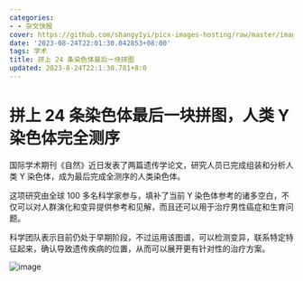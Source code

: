 ```yaml
---
categories:
- - 杂文快报
cover: https://github.com/shangy1yi/picx-images-hosting/raw/master/image.3nhdm8z1u7c0.webp
date: '2023-08-24T22:01:30.042853+08:00'
tags: 学术
title: 拼上 24 条染色体最后一块拼图
updated: 2023-8-24T22:1:30.781+8:0
---
```

# 拼上 24 条染色体最后一块拼图，人类 Y 染色体完全测序

国际学术期刊《自然》近日发表了两篇遗传学论文，研究人员已完成组装和分析人类 Y 染色体，成为最后完成全测序的人类染色体。

这项研究由全球 100 多名科学家参与，填补了当前 Y 染色体参考的诸多空白，不仅可以对人群演化和变异提供参考和见解，而且还可以用于治疗男性癌症和生育问题。

科学团队表示目前仍处于早期阶段，不过运用该图谱，可以检测变异，联系特定特征起来，确认导致遗传疾病的位置，从而可以展开更有针对性的治疗方案。

<img src="https://github.com/shangy1yi/picx-images-hosting/raw/master/image.3nhdm8z1u7c0.webp" alt="image" />

